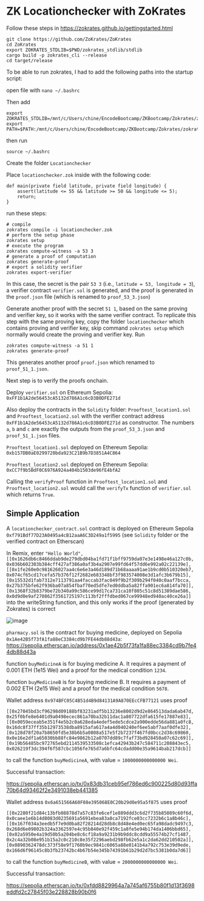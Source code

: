 # ZK Locationchecker with ZoKrates

Follow these steps in https://zokrates.github.io/gettingstarted.html

```
git clone https://github.com/ZoKrates/ZoKrates
cd ZoKrates
export ZOKRATES_STDLIB=$PWD/zokrates_stdlib/stdlib
cargo build -p zokrates_cli --release
cd target/release
```

To be able to run zokrates, I had to add the following paths into the startup script:

open file with `nano ~/.bashrc`

Then add 

```
export ZOKRATES_STDLIB=/mnt/c/Users/chine/EncodeBootcamp/ZKBootcamp/Zokrates/zokrates/zokrates_stdlib/stdlib
export PATH=$PATH:/mnt/c/Users/chine/EncodeBootcamp/ZKBootcamp/Zokrates/zokrates/target/release
```

then run 

`source ~/.bashrc`

Create the folder `Locationchecker`

Place `locationchecker.zok` inside with the following code:

```
def main(private field latitude, private field longitude) {
	assert(latitude <= 55 && latitude >= 50 && longitude <= 5);
	return;
}
```

run these steps:

```
# compile
zokrates compile -i locationchecker.zok
# perform the setup phase
zokrates setup
# execute the program
zokrates compute-witness -a 53 3
# generate a proof of computation
zokrates generate-proof
# export a solidity verifier
zokrates export-verifier
```

In this case, the secret is the pair `53 3` (i.e., `latitude = 53, longitude = 3`), a verifier contract `verifier.sol` is generated, and the proof is generated in the `proof.json` file (which is renamed to `proof_53_3.json`)

Generate another proof with the secret `51 1`, based on the same proving and verifier key, so it works with the same verifier contract. To replicate this step with the same proving key, copy the folder `locationchecker` which contains proving and verifier key, skip command `zokrates setup` which normally would create the proving and verifier key. Run

```
zokrates compute-witness -a 51 1
zokrates generate-proof
```

This generates another proof `proof.json` which renamed to `proof_51_1.json`.

Next step is to verify the proofs onchain.

Deploy `verifier.sol` on Ethereum Sepolia: `0xFF1b1A2de56453cA5132d786A1c6cD3B0DFE271d`

Also deploy the contracts in the `Solidity` folder: `Prooftest_location1.sol` and `Prooftest_location2.sol` with the verifier contract address `0xFF1b1A2de56453cA5132d786A1c6cD3B0DFE271d` as constructor. The numbers `a`, `b` and `c` are exactly the outputs from the `proof_53_3.json` and `proof_51_1.json` files.

`Prooftest_location1.sol` deployed on Ethereum Sepolia: `0xb157DB0aE0299720bda923C21B9b7D3851A4C864`

`Prooftest_location2.sol` deployed on Ethereum Sepolia: `0xCC7f9b5BdF0C6976A924a404b1503de96fE4bfA2`

Calling the `verifyProof` function in `Prooftest_location1.sol` and `Prooftest_location2.sol` would call the `verifyTx` function of `verifier.sol` which returns `True`.

## Simple Application

A `locationchecker_contract.sol` contract is deployed on Ethereum Sepolia `0xf791Bdf77D23A0495a4cB12aaA6C3D249a1f5995` (see `Solidity` folder or the verified contract on Etherscan)

In Remix, enter `"Hello World", [[0x1626db6c8466ddab9de279dbd04ba1fd71f1bff9759da07e3e1498e46a127c0b, 0x036b602303b384cff427af386a0af3b4a2907e99fd64f57dd6e992a02c22139e], [[0x1fe260e0c981626027aa4c6e6e3a46d189d71b68aaaa91ae1b9cd0b510320eb7, 0x074cf65cd17cefa57b376f12f2682e683348bf3f983574008e3d1afc3b679b15], [0x15532d1fab7312e7113791aa4faccab3fac049f9b2f309b294f040c0aaf7bcca, 0x27b375bfe62f936ba07a854fbaf70ed5dfe7ed0ddba5a82ffa901ec6a814fa70]], [0x1368f32b8379be72b340a99c586ce99d17ca731ca10f805c51c8d51389dae586, 0x0d9d0e9af270862f3561725197c113bf2fffdbed067ce99948ed940ac40ce26a]]` into the writeString function, and this only works if the proof (generated by Zokrates) is correct


![image](https://github.com/BigBangInfinity/Encode_ZKBootcamp_Homework/assets/37957341/3f2ce7fd-eb02-40e6-80b8-b7c1389c1edc)

`pharmacy.sol` is the contract for buying medicine, deployed on Sepolia `0x1Ae42B5f73fA1fa88eC3384cd9b7FE44db88d43a`:  https://sepolia.etherscan.io/address/0x1ae42b5f73fa1fa88ec3384cd9b7fe44db88d43a

function `buyMedicineA` is for buying medicine A. It requires a payment of 0.001 ETH (1e15 Wei) and a proof for the medical condition `1234`.

function `buyMedicineB` is for buying medicine B. It requires a payment of 0.002 ETH (2e15 Wei) and a proof for the medical condition `5678`.

Wallet address `0x974BFC05C4B51d4B9d84131A9A870EEcCFB77121` uses proof 

```
[[0x27045bd3cf96298d09188bf83231adf5b13236e8002d9d2e864513dada6ab47d, 0x25f0bfe8e6401d9a0498ecec861a70ba32b11dac1a807722dfa615fe17887e83],             [[0x0059eceab5e351f4e5b2c0a628eda4edef5ede5cdce2a900edde56da881a0fc8, 0x16dc8f37ff35b12973538dba8915afa617a4a4d040240ef6ee5abf7aaf0dfe32],
[0x128d78f20a7b8650fd5e38b6b5a0808a517e5f2b7237f467fd0bcc2d38c69860, 0x0e16e2df1a65030bb88fc84e9862b12a0707dd89c7faf73bd928450a07c62c69]],
[0x19b56485bc972765ebd2114539533508c1efca42943b247c584711c208843ec5, 0x026219f3dc394f6f587cbc1056fe765d7a6bfc64cdadd00e35a9614bab217dcb]]
```

to call the function `buyMedicineA`, with value = `1000000000000000 Wei`.

Successful transaction:

https://sepolia.etherscan.io/tx/0x83db31ceb95ef786ed6c900225d80d93ffa70b64d93462f2e3491038eb441385


Wallet address `0x6a651566A60F08e395068E0C20b29d0e95a5f875` uses proof 

```
[[0x2280f21d84c13bfb08878d7a57c83fe6cef1e889ddd3c6d2f735b85089c60f6d, 0x0caee1e6b14d8083d0235691a5691ebea83a8ca7192fce03cc7232b6c1a8b46c],             [[0x167f034a3eedb5f7e9d0ba82f28214d28db8c8d48e4ed0ec65fa98dadc9497c3, 0x268d6e09802b324a3362597e4c95b840e92f459c1a8fe5e94b174da1406bbd65],
[0x02a5950e4a19d50b5a204be8c6cf18a9a9231b9b9ddc8cdd9a55574b27cf1487, 0x2c4a32b08e951b15a2c0c210c8e35f2296aebd298fb62e5a1c2da62dd210502a]],
[0x0890362478dc373f58e9f1760b9ec9841c6065a88e0141b4a792c753e39d9ede, 0x166d6f96145c8b3fb23742bc4b67b54e345b74391b61b29d2d7bc5381b0da7d6]]
```

to call the function `buyMedicineB`, with value = `2000000000000000 Wei`.

Successful transaction:

https://sepolia.etherscan.io/tx/0xfdd8829964a7a745af6755b80f1d13f3698eddfd2c27845f03e228828b90b0f6


